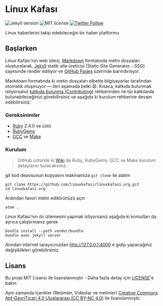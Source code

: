 # Linux Kafası

![Jekyll version](https://img.shields.io/badge/Jekyll-v3.7.4-green.svg)
![MIT license](https://img.shields.io/badge/License-MIT-blue.svg)
[![Twitter Follow](https://img.shields.io/twitter/follow/linuxkafasi.svg?style=social&label=Follow)](https://twitter.com/linuxkafasi)

Linux haberlerini takip edebileceğin bir haber platformu

## Başlarken

Linux Kafası'nın web sitesi, [Markdown][markdown] formatında metin dosyaları
oluşturalarak, [Jekyll][jekyllrb] statik site üreticisi (Static Site Generator -
SSG) sayesinde render ediliyor ve [GitHub Pages][deployments] üzerinde
barındırılıyor.

Markdown formatında ki metin dosyaları elbette bilgisayarlar tarafından otomatik
oluşmuyor &mdash; ileri aşamada belki :anguished:. Kısaca, katkıda bulunmak
istiyorsanız [katkıda bulunma (Contributing)](.github/CONTRIBUTING.md)
rehberinden ne tür katkılarda bulunabileceğinizi görebilirsiniz ve aşağıda ki
kurulum rehberine devam edebilirsiniz.

### Gereksinimler

* [Ruby][ruby-lang] 2.4.0 ve üstü
* [RubyGems][rubygems]
* [GCC][gcc] ve [Make][make]

### Kurulum

> GitHub üstünde ki [Wiki][wiki] de Ruby, RubyGems, GCC ve Make kurulum
> detaylarını bulacaksınız.

git kod deposunun kopyasını makinamıza `git clone` ile alalım

    git clone https://github.com/linuxkafasi/linuxkafasi.org.git
    cd linuxkafasi.org

Ardından favori metin editörünüzü açın

    atom .

Linux Kafası'nın ön izlemesini yapmak istiyorsanız aşağıda ki komutları da
ayrıca çalıştırmanız gerek

    bundle install --path vendor/bundle
    bundle exec jekyll server

Arından internet tarayıcınızdan http://127.0.0.1:4000 e gidip yapacağınız
değişiklikleri görebilirsiniz.

## Lisans

Bu proje MIT Lisansı ile lisanslanmıştır - Daha fazla detay için
[LICENSE](LICENSE)'e bakın

Aynı zamanda içerikler (Resimler, Videolar ve metinler)
[Creative Commons Atıf-GayriTicari 4.0 Uluslararası (CC BY-NC 4.0)][cc-by-nc-40]
ile lisanslanmıştır.

[markdown]: https://guides.github.com/features/mastering-markdown/
[jekyllrb]: https://jekyllrb.com
[deployments]: https://github.com/linuxkafasi/linuxkafasi.org/deployments

[ruby-lang]: https://www.ruby-lang.org/en/downloads/
[rubygems]: https://rubygems.org/pages/download
[gcc]: https://gcc.gnu.org/install/
[make]: https://www.gnu.org/software/make/#content

[wiki]: https://github.com/linuxkafasi/linuxkafasi.org/wiki

[cc-by-nc-40]: https://creativecommons.org/licenses/by-nc/4.0/deed.tr
